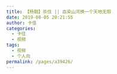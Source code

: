 ```yaml
---
title: 【杨戬】杀伐 || 血染山河换一个天地无瑕
date: 2019-08-05 20:21:55
author: 卡佳
categories: 
  - 卡佳
  - 视频
tags: 
  - 视频
  - 个人向
permalink: /pages/a39426/
---
```


<iframeComp ihtml="https://player.bilibili.com/player.html?aid=62350955&cid=108371508&page=1&danmaku=1&high_quality=1"></iframeComp>

<!-- more -->
